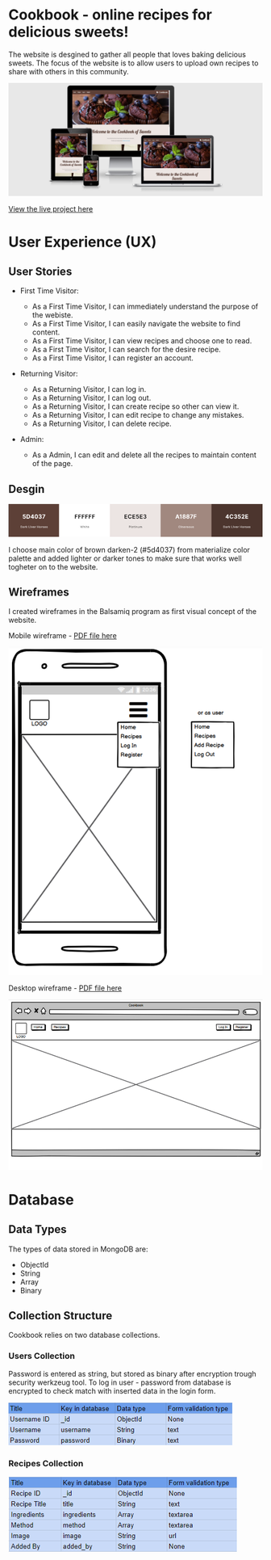 # Cookbook - online recipes for delicious sweets!

The website is desgined to gather all people that loves baking delicious sweets. The focus of the website is to allow users to upload own recipes to share with others in this community. 

![Mockup](/documentation/mockup.png)

[View the live project here](https://cookbook-km.herokuapp.com/home)

# User Experience (UX)

## User Stories

+ First Time Visitor:
    + As a First Time Visitor, I can immediately understand the purpose of the webiste.
    + As a First Time Visitor, I can easily navigate the website to find content. 
    + As a First Time Visitor, I can view recipes and choose one to read.
    + As a First Time Visitor, I can search for the desire recipe.
    + As a First Time Visitor, I can register an account.

+ Returning Visitor:
    + As a Returning Visitor, I can log in.
    + As a Returning Visitor, I can log out.
    + As a Returning Visitor, I can create recipe so other can view it.
    + As a Returning Visitor, I can edit recipe to change any mistakes.
    + As a Returning Visitor, I can delete recipe.

+ Admin:
    + As a Admin, I can edit and delete all the recipes to maintain content of the page.

## Desgin

![Color Pallette](/documentation/palette.png)

I choose main color of brown darken-2 (#5d4037) from materialize color palette and added lighter or darker tones to make sure that works well togheter on to the website. 

## Wireframes

I created wireframes in the Balsamiq program as first visual concept of the website.

Mobile wireframe - [PDF file here](/documentation/mobile_wireframe.pdf)

![Mobile wireframe](/documentation/mobile_wireframe.png)

Desktop wireframe - [PDF file here](/documentation/desktop_wireframe.pdf)

![Desktop wireframe](/documentation/desktop_wireframe.png)

# Database

## Data Types
The types of data stored in MongoDB are:
* ObjectId
* String
* Array
* Binary

## Collection Structure
Cookbook relies on two database collections. 

### Users Collection
Password is entered as string, but stored as binary after encryption trough security werkzeug tool. To log in user - password from database is encrypted to check match with inserted data in the login form.

![Users collection](/documentation/users-coll.png)


### Recipes Collection
![Recipe collection](/documentation/recipe-coll.png)
